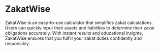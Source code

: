 # ZakatWise
ZakatWise is an easy-to-use calculator that simplifies zakat calculations. Users can quickly input their assets and liabilities to determine their zakat obligations accurately. With instant results and educational insights, ZakatWise ensures that you fulfill your zakat duties confidently and responsibly.
